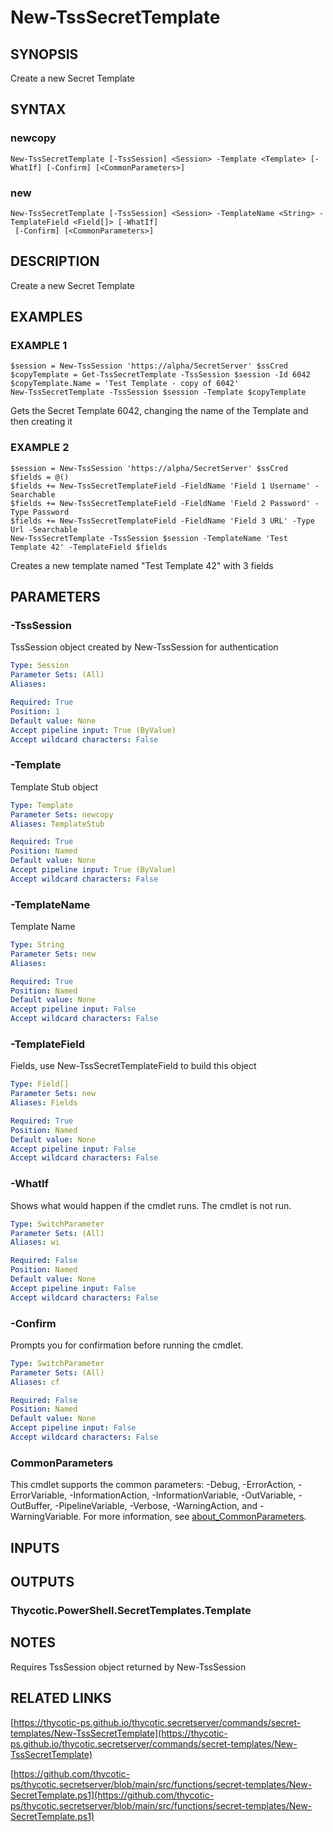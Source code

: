 # New-TssSecretTemplate

## SYNOPSIS
Create a new Secret Template

## SYNTAX

### newcopy
```
New-TssSecretTemplate [-TssSession] <Session> -Template <Template> [-WhatIf] [-Confirm] [<CommonParameters>]
```

### new
```
New-TssSecretTemplate [-TssSession] <Session> -TemplateName <String> -TemplateField <Field[]> [-WhatIf]
 [-Confirm] [<CommonParameters>]
```

## DESCRIPTION
Create a new Secret Template

## EXAMPLES

### EXAMPLE 1
```
$session = New-TssSession 'https://alpha/SecretServer' $ssCred
$copyTemplate = Get-TssSecretTemplate -TssSession $session -Id 6042
$copyTemplate.Name = 'Test Template - copy of 6042'
New-TssSecretTemplate -TssSession $session -Template $copyTemplate
```

Gets the Secret Template 6042, changing the name of the Template and then creating it

### EXAMPLE 2
```
$session = New-TssSession 'https://alpha/SecretServer' $ssCred
$fields = @()
$fields += New-TssSecretTemplateField -FieldName 'Field 1 Username' -Searchable
$fields += New-TssSecretTemplateField -FieldName 'Field 2 Password' -Type Password
$fields += New-TssSecretTemplateField -FieldName 'Field 3 URL' -Type Url -Searchable
New-TssSecretTemplate -TssSession $session -TemplateName 'Test Template 42' -TemplateField $fields
```

Creates a new template named "Test Template 42" with 3 fields

## PARAMETERS

### -TssSession
TssSession object created by New-TssSession for authentication

```yaml
Type: Session
Parameter Sets: (All)
Aliases:

Required: True
Position: 1
Default value: None
Accept pipeline input: True (ByValue)
Accept wildcard characters: False
```

### -Template
Template Stub object

```yaml
Type: Template
Parameter Sets: newcopy
Aliases: TemplateStub

Required: True
Position: Named
Default value: None
Accept pipeline input: True (ByValue)
Accept wildcard characters: False
```

### -TemplateName
Template Name

```yaml
Type: String
Parameter Sets: new
Aliases:

Required: True
Position: Named
Default value: None
Accept pipeline input: False
Accept wildcard characters: False
```

### -TemplateField
Fields, use New-TssSecretTemplateField to build this object

```yaml
Type: Field[]
Parameter Sets: new
Aliases: Fields

Required: True
Position: Named
Default value: None
Accept pipeline input: False
Accept wildcard characters: False
```

### -WhatIf
Shows what would happen if the cmdlet runs.
The cmdlet is not run.

```yaml
Type: SwitchParameter
Parameter Sets: (All)
Aliases: wi

Required: False
Position: Named
Default value: None
Accept pipeline input: False
Accept wildcard characters: False
```

### -Confirm
Prompts you for confirmation before running the cmdlet.

```yaml
Type: SwitchParameter
Parameter Sets: (All)
Aliases: cf

Required: False
Position: Named
Default value: None
Accept pipeline input: False
Accept wildcard characters: False
```

### CommonParameters
This cmdlet supports the common parameters: -Debug, -ErrorAction, -ErrorVariable, -InformationAction, -InformationVariable, -OutVariable, -OutBuffer, -PipelineVariable, -Verbose, -WarningAction, and -WarningVariable. For more information, see [about_CommonParameters](http://go.microsoft.com/fwlink/?LinkID=113216).

## INPUTS

## OUTPUTS

### Thycotic.PowerShell.SecretTemplates.Template
## NOTES
Requires TssSession object returned by New-TssSession

## RELATED LINKS

[https://thycotic-ps.github.io/thycotic.secretserver/commands/secret-templates/New-TssSecretTemplate](https://thycotic-ps.github.io/thycotic.secretserver/commands/secret-templates/New-TssSecretTemplate)

[https://github.com/thycotic-ps/thycotic.secretserver/blob/main/src/functions/secret-templates/New-SecretTemplate.ps1](https://github.com/thycotic-ps/thycotic.secretserver/blob/main/src/functions/secret-templates/New-SecretTemplate.ps1)

